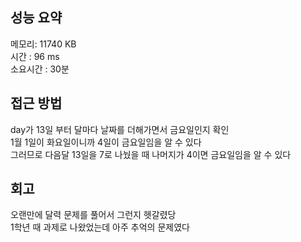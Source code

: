 
## 성능 요약
메모리: 11740 KB  
시간 : 96 ms  
소요시간 : 30분  


## 접근 방법
day가 13일 부터 달마다 날짜를 더해가면서 금요일인지 확인  
1월 1일이 화요일이니까 4일이 금요일임을 알 수 있다  
그러므로 다음달 13일을 7로 나눴을 때 나머지가 4이면 금요일임을 알 수 있다   


## 회고
오랜만에 달력 문제를 풀어서 그런지 헷갈렸당  
1학년 때 과제로 나왔었는데 아주 추억의 문제였다  
